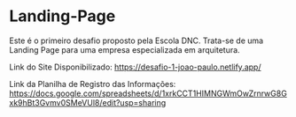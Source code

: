 # Landing-Page

Este é o primeiro desafio proposto pela Escola DNC. Trata-se de uma Landing Page para uma empresa especializada em arquitetura.

Link do Site Disponibilizado: https://desafio-1-joao-paulo.netlify.app/

Link da Planilha de Registro das Informações: https://docs.google.com/spreadsheets/d/1xrkCCT1HIMNGWmOwZrnrwG8Gxk9hBt3Gvmv0SMeVUl8/edit?usp=sharing

